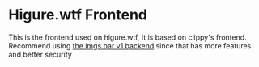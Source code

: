 # Higure.wtf Frontend

This is the frontend used on higure.wtf, It is based on clippy's frontend. Recommend using [the imgs.bar v1 backend](https://github.com/imgs-bar/Frontend) since that has more features and better security

